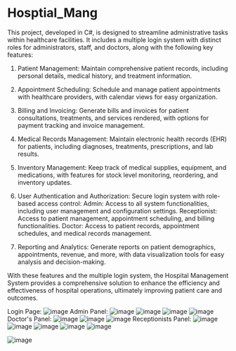 # Hosptial_Mang
This project, developed in C#, is designed to streamline administrative tasks within healthcare facilities. It includes a multiple login system with distinct roles for administrators, staff, and doctors, along with the following key features:

1. Patient Management: Maintain comprehensive patient records, including personal details, medical history, and treatment information.

2. Appointment Scheduling: Schedule and manage patient appointments with healthcare providers, with calendar views for easy organization.

3. Billing and Invoicing: Generate bills and invoices for patient consultations, treatments, and services rendered, with options for payment tracking and invoice management.

4. Medical Records Management: Maintain electronic health records (EHR) for patients, including diagnoses, treatments, prescriptions, and lab results.

5. Inventory Management: Keep track of medical supplies, equipment, and medications, with features for stock level monitoring, reordering, and inventory updates.

6. User Authentication and Authorization: Secure login system with role-based access control:
Admin: Access to all system functionalities, including user management and configuration settings.
Receptionist: Access to patient management, appointment scheduling, and billing functionalities.
Doctor: Access to patient records, appointment schedules, and medical records management.

8. Reporting and Analytics: Generate reports on patient demographics, appointments, revenue, and more, with data visualization tools for easy analysis and decision-making.

With these features and the multiple login system, the Hospital Management System provides a comprehensive solution to enhance the efficiency and effectiveness of hospital operations, ultimately improving patient care and outcomes.

Login Page:
![image](https://github.com/AnanyaBaruaB/Hosptial_Mang/assets/130342684/08cb1292-62cb-4bb4-85cf-a77cd17e528e)
Admin Panel:
![image](https://github.com/AnanyaBaruaB/Hosptial_Mang/assets/130342684/62c798a4-acce-4ee7-af9c-57da2ceea82e)
![image](https://github.com/AnanyaBaruaB/Hosptial_Mang/assets/130342684/58d1e055-3bd6-4b7a-9b26-ff885368f7b8)
![image](https://github.com/AnanyaBaruaB/Hosptial_Mang/assets/130342684/06df3f1c-be5c-4363-a34e-33141cab12ff)
![image](https://github.com/AnanyaBaruaB/Hosptial_Mang/assets/130342684/03ae3879-6da3-426b-bc55-0f711caa1c5a)
Doctor's Panel:
![image](https://github.com/AnanyaBaruaB/Hosptial_Mang/assets/130342684/49682ffb-92c8-4308-8c61-1a46f64a96d0)
![image](https://github.com/AnanyaBaruaB/Hosptial_Mang/assets/130342684/1c4fd3b1-fa2f-433a-b7f4-f5981cc8e729)
![image](https://github.com/AnanyaBaruaB/Hosptial_Mang/assets/130342684/a52ea017-51a7-410d-8d19-c0c35d63447c)
Receptionists Panel:
![image](https://github.com/AnanyaBaruaB/Hosptial_Mang/assets/130342684/3d1dab85-45f8-43fb-b167-77a055e37751)
![image](https://github.com/AnanyaBaruaB/Hosptial_Mang/assets/130342684/ced54a3e-71dc-4fbf-b10c-d8ca16e9414e)
![image](https://github.com/AnanyaBaruaB/Hosptial_Mang/assets/130342684/98b43a7a-7d22-48e5-8aab-5b309a9fca2b)
![image](https://github.com/AnanyaBaruaB/Hosptial_Mang/assets/130342684/528849be-357b-428a-b7c8-26c003691ba6)
![image](https://github.com/AnanyaBaruaB/Hosptial_Mang/assets/130342684/6330a4a3-53f1-4b84-96c5-a02b04eeade2)





![image](https://github.com/AnanyaBaruaB/Hosptial_Mang/assets/130342684/4b2dbcdb-b1c4-4ac2-8ce6-530be6bcf4a8)







